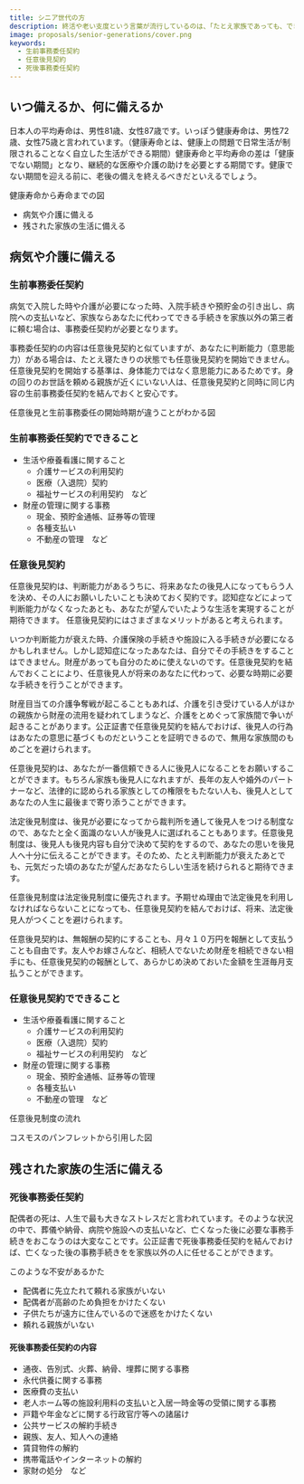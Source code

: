 ```yaml
---
title: シニア世代の方
description: 終活や老い支度という言葉が流行しているのは、「たとえ家族であっても、できるだけ迷惑をかけずに自分らしく人生を終えたい」とお考えのシニア世代の方がとても多くいらっしゃるからでしょう。「いつ・何に備えればいいのか」を知ることは、安心して日々の生活を楽しむことにつながると思います。ご自身がシニア世代という方だけでなく、ご両親がシニア世代という若い方にも、「いつ・何に備えればいいのか」を広く知っていただきたいと思います。
image: proposals/senior-generations/cover.png
keywords:
  - 生前事務委任契約
  - 任意後見契約
  - 死後事務委任契約
---
```


いつ備えるか、何に備えるか
--

日本人の平均寿命は、男性81歳、女性87歳です。いっぽう健康寿命は、男性72歳、女性75歳と言われています。（健康寿命とは、健康上の問題で日常生活が制限されることなく自立した生活ができる期間）健康寿命と平均寿命の差は「健康でない期間」となり、継続的な医療や介護の助けを必要とする期間です。健康でない期間を迎える前に、老後の備えを終えるべきだといえるでしょう。

健康寿命から寿命までの図

- 病気や介護に備える
- 残された家族の生活に備える

病気や介護に備える
--

### 生前事務委任契約

病気で入院した時や介護が必要になった時、入院手続きや預貯金の引き出し、病院への支払いなど、家族ならあなたに代わってできる手続きを家族以外の第三者に頼む場合は、事務委任契約が必要となります。

事務委任契約の内容は任意後見契約と似ていますが、あなたに判断能力（意思能力）がある場合は、たとえ寝たきりの状態でも任意後見契約を開始できません。任意後見契約を開始する基準は、身体能力ではなく意思能力にあるためです。身の回りのお世話を頼める親族が近くにいない人は、任意後見契約と同時に同じ内容の生前事務委任契約を結んでおくと安心です。

任意後見と生前事務委任の開始時期が違うことがわかる図

### 生前事務委任契約でできること

- 生活や療養看護に関すること
  - 介護サービスの利用契約
  - 医療（入退院）契約
  - 福祉サービスの利用契約　など
- 財産の管理に関する事務
  - 現金、預貯金通帳、証券等の管理
  - 各種支払い
  - 不動産の管理　など

### 任意後見契約

任意後見契約は、判断能力があるうちに、将来あなたの後見人になってもらう人を決め、その人にお願いしたいことも決めておく契約です。認知症などによって判断能力がなくなったあとも、あなたが望んでいたような生活を実現することが期待できます。
任意後見契約にはさまざまなメリットがあると考えられます。

<the-case name="ケース１：確実に支援を受けられる" />

いつか判断能力が衰えた時、介護保険の手続きや施設に入る手続きが必要になるかもしれません。しかし認知症になったあなたは、自分でその手続きをすることはできません。財産があっても自分のために使えないのです。任意後見契約を結んでおくことにより、任意後見人が将来のあなたに代わって、必要な時期に必要な手続きを行うことができます。

<the-case name="ケース２：家族間のもめごとを避けられる" />

財産目当ての介護争奪戦が起こることもあれば、介護を引き受けている人がほかの親族から財産の流用を疑われてしまうなど、介護をとめぐって家族間で争いが起きることがあります。公正証書で任意後見契約を結んでおけば、後見人の行為はあなたの意思に基づくものだということを証明できるので、無用な家族間のもめごとを避けられます。

<the-case name="ケース３：法律の枠を超えた関係を続けられる" />

任意後見契約は、あなたが一番信頼できる人に後見人になることをお願いすることができます。もちろん家族も後見人になれますが、長年の友人や婚外のパートナーなど、法律的に認められる家族としての権限をもたない人も、後見人としてあなたの人生に最後まで寄り添うことができます。

<the-case name="ケース４：自分らしい生活を続けられる" />

法定後見制度は、後見が必要になってから裁判所を通して後見人をつける制度なので、あなたと全く面識のない人が後見人に選ばれることもあります。任意後見制度は、後見人も後見内容も自分で決めて契約をするので、あなたの思いを後見人へ十分に伝えることができます。そのため、たとえ判断能力が衰えたあとでも、元気だった頃のあなたが望んだあなたらしい生活を続けられると期待できます。

<the-case name="ケース５：望まない後見開始を避けられる" />

任意後見制度は法定後見制度に優先されます。予期せぬ理由で法定後見を利用しなければならないことになっても、任意後見契約を結んでおけば、将来、法定後見人がつくことを避けられます。

<the-case name="ケース６：相続人でない後見人にも財産を渡せる" />

任意後見契約は、無報酬の契約にすることも、月々１０万円を報酬として支払うことも自由です。友人やお嫁さんなど、相続人でないため財産を相続できない相手にも、任意後見契約の報酬として、あらかじめ決めておいた金額を生涯毎月支払うことができます。

### 任意後見契約でできること

- 生活や療養看護に関すること
  - 介護サービスの利用契約
  - 医療（入退院）契約
  - 福祉サービスの利用契約　など
- 財産の管理に関する事務
  - 現金、預貯金通帳、証券等の管理
  - 各種支払い
  - 不動産の管理　など

任意後見制度の流れ

コスモスのパンフレットから引用した図

残された家族の生活に備える
--

### 死後事務委任契約

配偶者の死は、人生で最も大きなストレスだと言われています。そのような状況の中で、葬儀や納骨、病院や施設への支払いなど、亡くなった後に必要な事務手続きをおこなうのは大変なことです。公正証書で死後事務委任契約を結んでおけば、亡くなった後の事務手続きをを家族以外の人に任せることができます。

このような不安があるかた

- 配偶者に先立たれて頼れる家族がいない
- 配偶者が高齢のため負担をかけたくない
- 子供たちが遠方に住んでいるので迷惑をかけたくない
- 頼れる親族がいない

#### 死後事務委任契約の内容

- 通夜、告別式、火葬、納骨、埋葬に関する事務
- 永代供養に関する事務
- 医療費の支払い
- 老人ホーム等の施設利用料の支払いと入居一時金等の受領に関する事務
- 戸籍や年金などに関する行政官庁等への諸届け
- 公共サービスの解約手続き
- 親族、友人、知人への連絡
- 賃貸物件の解約
- 携帯電話やインターネットの解約
- 家財の処分　など
